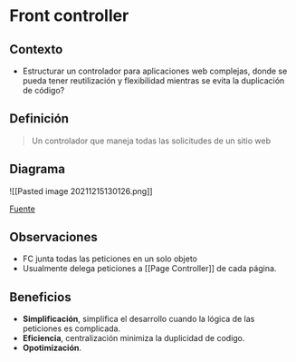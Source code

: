 # Front controller


## Contexto

- Estructurar un controlador para aplicaciones web complejas, donde se pueda tener reutilización y flexibilidad mientras se evita la duplicación de código?

## Definición

> Un controlador que maneja todas las solicitudes de un sitio web

## Diagrama
![[Pasted image 20211215130126.png]]

[Fuente](https://martinfowler.com/eaaCatalog/frontController.html)

## Observaciones

- FC junta todas las peticiones en un solo objeto
- Usualmente delega peticiones a [[Page Controller]] de cada página.

## Beneficios

- **Simplificación**, simplifica el desarrollo cuando la lógica de las peticiones es complicada.
- **Eficiencia**, centralización minimiza la duplicidad de codigo.
- **Opotimización**.
